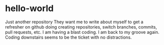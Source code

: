 # hello-world
Just another repository
They want me to write about myself to get a refresher on github doing creating repositories, switch branches, commits, pull requests, etc.  I am having a blast coding.  I am back to my groove again.  Coding downstairs seems to be the ticket with no distractions.

